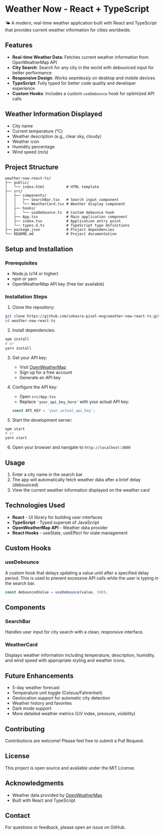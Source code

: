 # Weather Now - React + TypeScript

🌤️ A modern, real-time weather application built with React and TypeScript that provides current weather information for cities worldwide.

## Features

- **Real-time Weather Data**: Fetches current weather information from OpenWeatherMap API
- **City Search**: Search for any city in the world with debounced input for better performance
- **Responsive Design**: Works seamlessly on desktop and mobile devices
- **TypeScript**: Fully typed for better code quality and developer experience
- **Custom Hooks**: Includes a custom `useDebounce` hook for optimized API calls

## Weather Information Displayed

- City name
- Current temperature (°C)
- Weather description (e.g., clear sky, cloudy)
- Weather icon
- Humidity percentage
- Wind speed (m/s)

## Project Structure

```
weather-now-react-ts/
├── public/
│   └── index.html          # HTML template
├── src/
│   ├── components/
│   │   ├── SearchBar.tsx   # Search input component
│   │   └── WeatherCard.tsx # Weather display component
│   ├── hooks/
│   │   └── useDebounce.ts  # Custom debounce hook
│   ├── App.tsx             # Main application component
│   ├── index.tsx           # Application entry point
│   └── types.d.ts          # TypeScript type definitions
├── package.json            # Project dependencies
└── README.md               # Project documentation
```

## Setup and Installation

### Prerequisites

- Node.js (v14 or higher)
- npm or yarn
- OpenWeatherMap API key (free tier available)

### Installation Steps

1. Clone the repository:
```bash
git clone https://github.com/sahasra-pixel-eng/weather-now-react-ts.git
cd weather-now-react-ts
```

2. Install dependencies:
```bash
npm install
# or
yarn install
```

3. Get your API key:
   - Visit [OpenWeatherMap](https://openweathermap.org/api)
   - Sign up for a free account
   - Generate an API key

4. Configure the API key:
   - Open `src/App.tsx`
   - Replace `'your_api_key_here'` with your actual API key:
   ```typescript
   const API_KEY = 'your_actual_api_key';
   ```

5. Start the development server:
```bash
npm start
# or
yarn start
```

6. Open your browser and navigate to `http://localhost:3000`

## Usage

1. Enter a city name in the search bar
2. The app will automatically fetch weather data after a brief delay (debounced)
3. View the current weather information displayed on the weather card

## Technologies Used

- **React** - UI library for building user interfaces
- **TypeScript** - Typed superset of JavaScript
- **OpenWeatherMap API** - Weather data provider
- **React Hooks** - useState, useEffect for state management

## Custom Hooks

### useDebounce

A custom hook that delays updating a value until after a specified delay period. This is used to prevent excessive API calls while the user is typing in the search bar.

```typescript
const debouncedValue = useDebounce(value, 500);
```

## Components

### SearchBar
Handles user input for city search with a clean, responsive interface.

### WeatherCard
Displays weather information including temperature, description, humidity, and wind speed with appropriate styling and weather icons.

## Future Enhancements

- 5-day weather forecast
- Temperature unit toggle (Celsius/Fahrenheit)
- Geolocation support for automatic city detection
- Weather history and favorites
- Dark mode support
- More detailed weather metrics (UV index, pressure, visibility)

## Contributing

Contributions are welcome! Please feel free to submit a Pull Request.

## License

This project is open source and available under the MIT License.

## Acknowledgments

- Weather data provided by [OpenWeatherMap](https://openweathermap.org/)
- Built with React and TypeScript

## Contact

For questions or feedback, please open an issue on GitHub.
